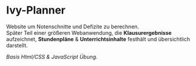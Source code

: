 # Ivy-Planner
Website um Notenschnitte und Defizite zu berechnen. 
</br>
Später Teil einer größeren Webanwendung, die **Klausurergebnisse** aufzeichnet, **Stundenpläne** & **Unterrichtsinhalte** 
festhält und übersichtlich darstellt.
</br>


*Basis Html/CSS & JavaScript Übung.*
